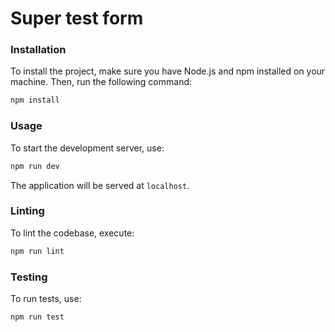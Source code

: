 # Super test form

### Installation

To install the project, make sure you have Node.js and npm installed on your machine. Then, run the following command:

```bash
npm install
```

### Usage

To start the development server, use:

```bash
npm run dev
```

The application will be served at `localhost`.

### Linting

To lint the codebase, execute:

```bash
npm run lint
```

### Testing

To run tests, use:

```bash
npm run test
```
